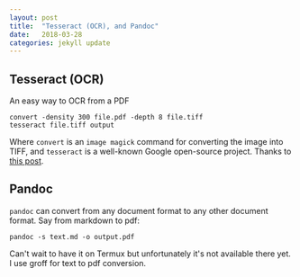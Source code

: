 ```yaml
---
layout: post
title:  "Tesseract (OCR), and Pandoc"
date:   2018-03-28
categories: jekyll update
---
```

## Tesseract (OCR)
An easy way to OCR from a PDF

```
convert -density 300 file.pdf -depth 8 file.tiff 
tesseract file.tiff output
```
Where `convert` is an `image magick` command for converting the image into TIFF, and `tesseract` is a well-known Google open-source project. Thanks to [this post](http://kiirani.com/2013/03/22/tesseract-pdf.html).

## Pandoc
`pandoc` can convert from any document format to any other document format. Say from markdown to pdf:

```
pandoc -s text.md -o output.pdf
```
Can't wait to have it on Termux but unfortunately it's not available there yet. I use groff for text to pdf conversion.

